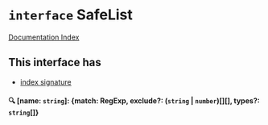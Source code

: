 # `interface` SafeList

[Documentation Index](../README.md)

## This interface has

- [index signature](#-name-string-match-regexp-exclude-string--number-types-string)


#### 🔍 [name: `string`]: \{match: RegExp, exclude?: (`string` | `number`)\[]\[], types?: `string`\[]}



